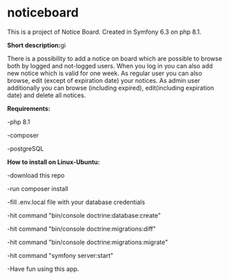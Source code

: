noticeboard
===========

This is a project of Notice Board. Created in Symfony 6.3 on php 8.1.

<p><b>Short description:</b>gi</p>
There is a possibility to add a notice on board which are possible to browse both by logged and not-logged users. When you log in you can also add new notice which is valid for one week. As regular user you can also browse, edit (except of expiration date) your notices. As admin user additionally you can browse (including expired), edit(including expiration date) and delete all notices.

<b>Requirements:</b>
<p>-php 8.1</p>
<p>-composer</p>
<p>-postgreSQL</p> 

<p><b>How to install on Linux-Ubuntu:</b></p>
<p>-download this repo</p>
<p>-run composer install</p>
<p>-fill .env.local file with your database credentials</p>
<p>-hit command "bin/console doctrine:database:create"</p>
<p>-hit command "bin/console doctrine:migrations:diff"</p>
<p>-hit command "bin/console doctrine:migrations:migrate"</p>
<p>-hit command "symfony server:start"</p>
<p>-Have fun using this app.</p>
